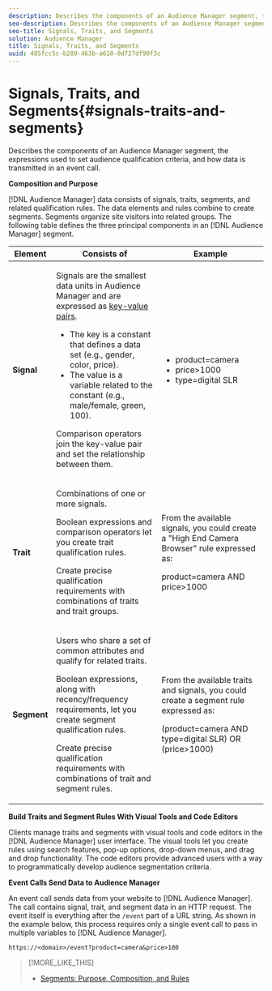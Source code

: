 ```yaml
---
description: Describes the components of an Audience Manager segment, the expressions used to set audience qualification criteria, and how data is transmitted in an event call.
seo-description: Describes the components of an Audience Manager segment, the expressions used to set audience qualification criteria, and how data is transmitted in an event call.
seo-title: Signals, Traits, and Segments
solution: Audience Manager
title: Signals, Traits, and Segments
uuid: 485fcc5c-b289-463b-a610-0d727df90f3c
---
```


# Signals, Traits, and Segments{#signals-traits-and-segments}

Describes the components of an Audience Manager segment, the expressions used to set audience qualification criteria, and how data is transmitted in an event call.

<!-- 

c_signal_trait_segment.xml

 -->

**Composition and Purpose**

[!DNL Audience Manager] data consists of signals, traits, segments, and related qualification rules. The data elements and rules combine to create segments. Segments organize site visitors into related groups. The following table defines the three principal components in an [!DNL Audience Manager] segment.  

<table id="table_E8373A01C3414C42B4983A59BF0F0669"> 
 <thead> 
  <tr> 
   <th colname="col1" class="entry"> Element </th> 
   <th colname="col2" class="entry"> Consists of </th> 
   <th colname="col3" class="entry"> Example </th> 
  </tr>
 </thead>
 <tbody> 
  <tr> 
   <td colname="col1"><b>Signal</b> </td> 
   <td colname="col2"> <p>Signals are the smallest data units in <span class="keyword"> Audience Manager</span> and are expressed as <a href="../reference/key-value-pairs-explained.md#concept_E4236E003076483AA939791FE2492B49"> key-value pairs</a>. </p> 
    <ul id="ul_728347E325284B9FA0B4E05DE8CF4570"> 
     <li id="li_89574A3B4A734726AD43405AE6D85FF5">The key is a constant that defines a data set (e.g., gender, color, price). </li> 
     <li id="li_D35601B33EE24EC5857F45D9577254D4">The value is a variable related to the constant (e.g., male/female, green, 100). </li> 
    </ul> <p>Comparison operators join the key-value pair and set the relationship between them. </p> </td> 
   <td colname="col3"> 
    <ul id="ul_A6D8D30A37C94437A7BF38736C6F8556"> 
     <li id="li_74C87C34FA254783AC0DEBBC69B35AC4"><span class="codeph"> product=camera</span> </li> 
     <li id="li_C1727B9136024E56B60374597A7DCA00"><span class="codeph"> price&gt;1000</span> </li> 
     <li id="li_B2E7798768EE444AB978F3F27B0BC0B5"><span class="codeph"> type=digital SLR</span> </li> 
    </ul> </td> 
  </tr> 
  <tr> 
   <td colname="col1"><b>Trait</b> </td> 
   <td colname="col2"> <p>Combinations of one or more signals. </p> <p>Boolean expressions and comparison operators let you create trait qualification rules. </p> <p>Create precise qualification requirements with combinations of traits and trait groups. </p> </td> 
   <td colname="col3"> <p>From the available signals, you could create a "High End Camera Browser" rule expressed as: </p> <p><span class="codeph"> product=camera AND price&gt;1000</span> </p> </td> 
  </tr> 
  <tr> 
   <td colname="col1"><b>Segment</b> </td> 
   <td colname="col2"> <p>Users who share a set of common attributes and qualify for related traits. </p> <p>Boolean expressions, along with recency/frequency requirements, let you create segment qualification rules. </p> <p>Create precise qualification requirements with combinations of trait and segment rules. </p> </td> 
   <td colname="col3"> <p>From the available traits and signals, you could create a segment rule expressed as: </p> <p><span class="codeph"> (product=camera AND type=digital SLR) OR (price&gt;1000)</span> </p> </td> 
  </tr> 
 </tbody> 
</table>

**Build Traits and Segment Rules With Visual Tools and Code Editors**

Clients manage traits and segments with visual tools and code editors in the [!DNL Audience Manager] user interface. The visual tools let you create rules using search features, pop-up options, drop-down menus, and drag and drop functionality. The code editors provide advanced users with a way to programmatically develop audience segmentation criteria.

**Event Calls Send Data to Audience Manager**

An event call sends data from your website to [!DNL Audience Manager]. The call contains signal, trait, and segment data in an HTTP request. The event itself is everything after the `/event` part of a URL string. As shown in the example below, this process requires only a single event call to pass in multiple variables to [!DNL Audience Manager]. 

```
https://<domain>/event?product=camera&price>100
```

>[!MORE_LIKE_THIS]
>
>* [Segments: Purpose, Composition, and Rules](../features/segments/segments-purpose.md#concept_F9E9D1D1EFF34AA2AD025109DD741C86)
